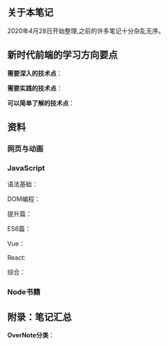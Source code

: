 ## 关于本笔记 
   2020年4月28日开始整理,之前的许多笔记十分杂乱无序。

## 新时代前端的学习方向要点

**需要深入的技术点**：

**需要实践的技术点**：

**可以简单了解的技术点**：


## 资料

### 网页与动画


### JavaScript

语法基础：

DOM编程：

提升篇：

ES6篇：

Vue：

React:

综合：

### Node书籍


## 附录：笔记汇总



**OverNote分类**：  
